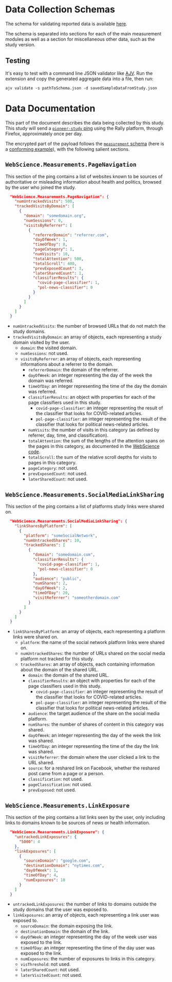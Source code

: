# Data Collection Schemas
The schema for validating reported data is available [here](https://github.com/mozilla-services/mozilla-pipeline-schemas/blob/master/schemas/pioneer-citp-news-disinfo/measurements/measurements.1.schema.json).

The schema is separated into sections for each of the main measurement modules as well as
a section for miscellaneous other data, such as the study version.

## Testing
It's easy to test with a command line JSON validator like [AJV](https://github.com/jessedc/ajv-cli).
Run the extension and copy the generated aggregate data into a file, then run:
```
ajv validate -s pathToSchema.json -d savedSampleDataFromStudy.json
```

# Data Documentation
This part of the document describes the data being collected by this study.
This study will send a [`pioneer-study` ping](https://firefox-source-docs.mozilla.org/toolkit/components/telemetry/data/pioneer-study.html) using the Rally platform, through Firefox, approximately once per day.

The encrypted part of the payload follows the [`measurement` schema](https://github.com/mozilla-services/mozilla-pipeline-schemas/blob/master/schemas/pioneer-citp-news-disinfo/measurements/measurements.1.schema.json) (here is a [conforming example](https://github.com/mozilla-services/mozilla-pipeline-schemas/blob/master/validation/pioneer-citp-news-disinfo/measurements.1.sample.pass.json)), with the following salient sections.

## `WebScience.Measurements.PageNavigation`
This section of the ping contains a list of websites known to be sources of authoritative or misleading information about health and politics, browsed by the user who joined the study.

```json
  "WebScience.Measurements.PageNavigation": {
    "numUntrackedVisits": 500,
    "trackedVisitsByDomain": [
      {
        "domain": "somedomain.org",
        "numSessions": 0,
        "visitsByReferrer": [
          {
            "referrerDomain": "referrer.com",
            "dayOfWeek": 1,
            "timeOfDay": 8,
            "pageCategory": 1,
            "numVisits": 10,
            "totalAttention": 500,
            "totalScroll": 400,
            "prevExposedCount": 3,
            "laterSharedCount": 1,
            "classifierResults": {
              "covid-page-classifier": 1,
              "pol-news-classifier": 0
            }
          }
        ]
      }
    ]
  }
```

- `numUntrackedVisits`: the number of browsed URLs that do not match the study domains.
- `trackedVisitsByDomain`: an array of objects, each representing a study domain visited by the user.
   * `domain`: the visited domain.
   * `numSessions`: not used.
   * `visitsByReferrer`: an array of objects, each representing informations about a referrer to the domain.
       * `referrerDomain`: the domain of the referrer.
       * `dayOfWeek`: an integer representing the day of the week the domain was referred.
       * `timeOfDay`: an integer representing the time of the day the domain was referred.
       * `classifierResults`: an object with properties for each of the page classifiers used in this study.
          * `covid-page-classifier`: an integer representing the result of the classifier that looks for COVID-related articles.
          * `pol-page-classifier`: an integer representing the result of the classifier that looks for political news-related articles.
       * `numVisits`: the number of visits in this category (as defined by referrer, day, time, and classification).
       * `totalAttention`: the sum of the lengths of the attention spans on the pages in this category, as documented in the [WebScience code](../WebScience/Utilities/PageManager.js).
       * `totalScroll`: the sum of the relative scroll depths for visits to pages in this category.
       * `pageCategory`: not used.
       * `prevExposedCount`: not used.
       * `laterSharedCount`: not used.

## `WebScience.Measurements.SocialMediaLinkSharing`
This section of the ping contains a list of platforms study links were shared on.

```json
  "WebScience.Measurements.SocialMediaLinkSharing": {
    "linkSharesByPlatform": [
      {
        "platform": "someSocialNetwork",
        "numUntrackedShares": 10,
        "trackedShares": [
          {
            "domain": "somedomain.com",
            "classifierResults": {
              "covid-page-classifier": 1,
              "pol-news-classifier": 0
            },
            "audience": "public",
            "numShares": 2,
            "dayOfWeek": 2,
            "timeOfDay": 20,
            "visitReferrer": "someotherdomain.com"
          }
        ]
      }
    ]
  }
```

- `linkSharesByPlatform`: an array of objects, each representing a platform links were shared on.
    * `platform`: the name of the social network platform links were shared on.
    * `numUntrackedShares`: the number of URLs shared on the social media platform not tracked for this study.
    * `trackedShares`: an array of objects, each containing information about the domain of the shared URL.
        * `domain`: the domain of the shared URL.
        * `classifierResults`: an object with properties for each of the page classifiers used in this study.
           * `covid-page-classifier`: an integer representing the result of the classifier that looks for COVID-related articles.
           * `pol-page-classifier`: an integer representing the result of the classifier that looks for political news-related articles.
        * `audience`: the target audience of the share on the social media platform.
        * `numShares`: the number of shares of content in this category was shared.
        * `dayOfWeek`: an integer representing the day of the week the link was shared.
        * `timeOfDay`: an integer representing the time of the day the link was shared.
        * `visitReferrer`: the domain where the user clicked a link to the URL shared.
        * `source`: for a reshared link on Facebook, whether the reshared post came from a page or a person.
        * `classification`: not used.
        * `pageClassification`: not used.
        * `prevExposed`: not used.

## `WebScience.Measurements.LinkExposure`
This section of the ping contains a list links seen by the user, only including links to domains known to be sources of news or health information.

```json
  "WebScience.Measurements.LinkExposure": {
    "untrackedLinkExposures": {
      "5000": 4
    },
    "linkExposures": [
      {
        "sourceDomain": "google.com",
        "destinationDomain": "nytimes.com",
        "dayOfWeek": 1,
        "timeOfDay": 4,
        "numExposures": 10
      }
    ]
  }
```

- `untrackedLinkExposures`: the number of links to domains outside the study domains that the user was exposed to.
- `linkExposures`: an array of objects, each representing a link user was exposed to.
    * `sourceDomain`: the domain exposing the link.
    * `destinationDomain`: the domain of the link.
    * `dayOfWeek`: an integer representing the day of the week user was exposed to the link.
    * `timeOfDay`: an integer representing the time of the day user was exposed to the link.
    * `numExposures`: the number of exposures to links in this category.
    * `visThreshold`: not used.
    * `laterSharedCount`: not used.
    * `laterVisitedCount`: not used.
